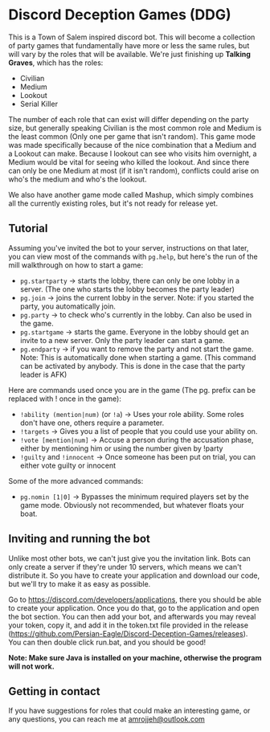 # Discord Deception Games (DDG)
This is a Town of Salem inspired discord bot. This will become a collection of party games that fundamentally have more or less the same rules, but will vary by the roles that will be available. We're just finishing up **Talking Graves**, which has the roles:
- Civilian
- Medium
- Lookout
- Serial Killer

The number of each role that can exist will differ depending on the party size, but generally speaking Civilian is the most common role and Medium is the least common (Only one per game that isn't random). This game mode was made specifically because of the nice combination that a Medium and a Lookout can make. Because I lookout can see who visits him overnight, a Medium would be vital for seeing who killed the lookout. And since there can only be one Medium at most (if it isn't random), conflicts could arise on who's the medium and who's the lookout.

We also have another game mode called Mashup, which simply combines all the currently existing roles, but it's not ready for release yet.

## Tutorial
Assuming you've invited the bot to your server, instructions on that later, you can view most of the commands with `pg.help`, but here's the run of the mill walkthrough on how to start a game:
- `pg.startparty` -> starts the lobby, there can only be one lobby in a server. (The one who starts the lobby becomes the party leader)
- `pg.join` -> joins the current lobby in the server. Note: if you started the party, you automatically join.
- `pg.party` -> to check who's currently in the lobby. Can also be used in the game.
- `pg.startgame` -> starts the game. Everyone in the lobby should get an invite to a new server. Only the party leader can start a game.
- `pg.endparty` -> if you want to remove the party and not start the game. Note: This is automatically done when starting a game.
(This command can be activated by anybody. This is done in the case that the party leader is AFK)

Here are commands used once you are in the game (The pg. prefix can be replaced with ! once in the game):
- `!ability (mention|num)` (or `!a`) -> Uses your role ability. Some roles don't have one, others require a parameter.
- `!targets` -> Gives you a list of people that you could use your ability on.
- `!vote [mention|num]` -> Accuse a person during the accusation phase, either by mentioning him or using the number given by !party
- `!guilty` and `!innocent` -> Once someone has been put on trial, you can either vote guilty or innocent

Some of the more advanced commands:
- `pg.nomin [1|0]` -> Bypasses the minimum required players set by the game mode. Obviously not recommended, but whatever floats your boat.

## Inviting and running the bot
Unlike most other bots, we can't just give you the invitation link. Bots can only create a server if they're under 10 servers, which means we can't distribute it. So you have to create your application and download our code, but we'll try to make it as easy as possible.

Go to https://discord.com/developers/applications, there you should be able to create your application. Once you do that, go to the application and open the bot section. You can then add your bot, and afterwards you may reveal your token, copy it, and add it in the token.txt file provided in the release (https://github.com/Persian-Eagle/Discord-Deception-Games/releases). You can then double click run.bat, and you should be good!

**Note: Make sure Java is installed on your machine, otherwise the program will not work.**

## Getting in contact
If you have suggestions for roles that could make an interesting game, or any questions, you can reach me at amrojjeh@outlook.com
